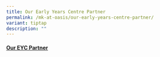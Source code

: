 ```yaml
---
title: Our Early Years Centre Partner
permalink: /mk-at-oasis/our-early-years-centre-partner/
variant: tiptap
description: ""
---
```

<h4><a href="/files/Our_EYC_Partner.pdf" rel="noopener noreferrer nofollow" target="_blank">Our EYC Partner</a></h4><p></p>